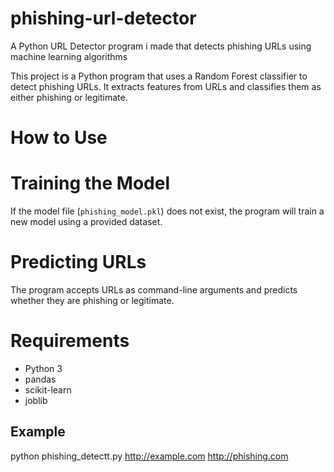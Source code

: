 # phishing-url-detector
A Python URL Detector program i made that detects phishing URLs using machine learning algorithms 

This project is a Python program that uses a Random Forest classifier to detect phishing URLs. It extracts features from URLs and classifies them as either phishing or legitimate.

# How to Use

# Training the Model
If the model file (`phishing_model.pkl`) does not exist, the program will train a new model using a provided dataset.

# Predicting URLs
The program accepts URLs as command-line arguments and predicts whether they are phishing or legitimate.

# Requirements
- Python 3
- pandas
- scikit-learn
- joblib

## Example
python phishing_detectt.py http://example.com http://phishing.com

